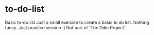 # to-do-list
Basic to-do list
Just a small exercise to create a basic to do list. Nothing fancy. Just practice session :)
Not part of 'The Odin Project'
